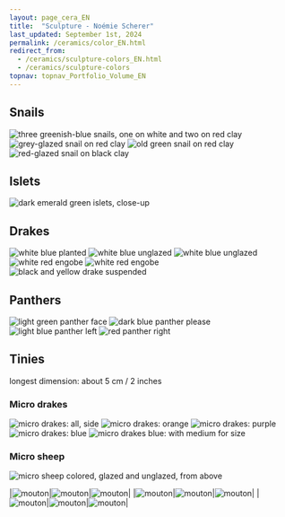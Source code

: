 ```yaml
---
layout: page_cera_EN
title:  "Sculpture - Noémie Scherer"
last_updated: September 1st, 2024
permalink: /ceramics/color_EN.html
redirect_from:
  - /ceramics/sculpture-colors_EN.html
  - /ceramics/sculpture-colors
topnav: topnav_Portfolio_Volume_EN
---
```


## Snails
![three greenish-blue snails, one on white and two on red clay](/assets/art/ceramics/IMG_0581_wm_glazed.jpg)
![grey-glazed snail on red clay](/assets/art/ceramics/IMG_0599_wm_glazed.jpg)
![old green snail on red clay](/assets/art/ceramics/IMG_0578_wm_glazed.jpg)
![red-glazed snail on black clay](/assets/art/ceramics/IMG_1094_closeup.JPG_wm_def_glazed.jpg)

## Islets
![dark emerald green islets, close-up](/assets/art/ceramics/IMG_0622_wm_glazed.jpg)

## Drakes
![white blue planted](/assets/art/ceramics/IMG_0791_wm_glazed.jpg)
![white blue unglazed](/assets/art/ceramics/IMG_0842_wm_glazed.jpg)
![white blue unglazed](/assets/art/ceramics/IMG_0843_wm_glazed.jpg)
![white red engobe](/assets/art/ceramics/IMG_0801_wm_glazed.jpg)
![white red engobe](/assets/art/ceramics/IMG_0811_wm_glazed.jpg)
![black and yellow drake suspended](/assets/art/ceramics/IMG_0184_wm_glazed.jpg)

## Panthers
![light green panther face](/assets/art/ceramics/IMG_0694_wm_glazed.jpg)
![dark blue panther please](/assets/art/ceramics/IMG_0685_wm_glazed.jpg)
![light blue panther left](/assets/art/ceramics/IMG_0688_wm_glazed.jpg)
![red panther right](/assets/art/ceramics/IMG_0698_wm_glazed.jpg)

## Tinies
longest dimension: about 5 cm / 2 inches
### Micro drakes
![micro drakes: all, side](/assets/art/ceramics/AVA2856_wm_glazed.jpg)
![micro drakes: orange](/assets/art/ceramics/AVA2860_wm_glazed.jpg)
![micro drakes: purple](/assets/art/ceramics/AVA2861_wm_glazed.jpg)
![micro drakes: blue](/assets/art/ceramics/AVA2862_wm_glazed.jpg)
![micro drakes blue: with medium for size](/assets/art/ceramics/IMG_0491_wm_glazed.jpg)
### Micro sheep
![micro sheep colored, glazed and unglazed, from above](/assets/art/ceramics/IMG_0864_wm_engobes-BOTZ_glazed.jpg)

|![mouton](/assets/art/ceramics/IMG_1209_wm_def_gla.jpg)|![mouton](/assets/art/ceramics/IMG_1210_wm_def_gla.jpg)|![mouton](/assets/art/ceramics/IMG_1211_wm_def_gla.jpg)|
|![mouton](/assets/art/ceramics/IMG_1216_wm_def_gla.jpg)|![mouton](/assets/art/ceramics/IMG_1221_wm_med_gla.jpg)|![mouton](/assets/art/ceramics/IMG_1223_wm_def_gla.jpg)|
|![mouton](/assets/art/ceramics/IMG_1228_wm_def_gla.jpg)|![mouton](/assets/art/ceramics/IMG_1230_wm_def_gla.jpg)|![mouton](/assets/art/ceramics/IMG_1233_wm_def_gla.jpg)|

